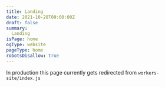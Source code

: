 ```yaml
---
title: Landing
date: 2021-10-28T09:00:00Z
draft: false
summary:
  Landing
isPage: home
ogType: website
pageType: home
robotsDisallow: true
---
```


In production this page currently gets redirected from `workers-site/index.js`